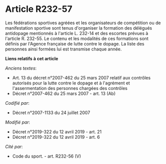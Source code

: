 # Article R232-57

Les fédérations sportives agréées et les organisateurs de compétition ou de manifestation sportive sont tenus d'organiser la
formation des délégués antidopage mentionnés à l'article L. 232-14 et des escortes prévues à l'article R. 232-55. Le contenu
et les modalités de ces formations sont définis par l'Agence française de lutte contre le dopage. La liste des personnes
ainsi formées lui est transmise chaque année.

**Liens relatifs à cet article**

_Anciens textes_:

  - Art. 13 du décret n°2007-462 du 25 mars 2007 relatif aux contrôles autorisés pour la lutte contre le dopage et à l'agrément et l'assermentation des personnes chargées des contrôles
  - Décret n°2007-462 du 25 mars 2007 - art. 13 (Ab)

_Codifié par_:

  - Décret n°2007-1133 du 24 juillet 2007

_Modifié par_:

  - Décret n°2019-322 du 12 avril 2019 - art. 21
  - Décret n°2019-322 du 12 avril 2019 - art. 6

_Cité par_:

  - Code du sport. - art. R232-56 (V)
